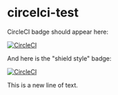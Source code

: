 # circelci-test

CircleCI badge should appear here:

[![CircleCI](https://dl.circleci.com/status-badge/img/circleci/XTgMAGFeytczmXXs7QpUXD/ULXaTPw1hhQwi1PMDwPFCU/tree/main.svg?style=svg)](https://dl.circleci.com/status-badge/redirect/circleci/XTgMAGFeytczmXXs7QpUXD/ULXaTPw1hhQwi1PMDwPFCU/tree/main)

And here is the "shield style" badge:

[![CircleCI](https://dl.circleci.com/status-badge/img/circleci/XTgMAGFeytczmXXs7QpUXD/ULXaTPw1hhQwi1PMDwPFCU/tree/main.svg?style=shield)](https://dl.circleci.com/status-badge/redirect/circleci/XTgMAGFeytczmXXs7QpUXD/ULXaTPw1hhQwi1PMDwPFCU/tree/main)

This is a new line of text.